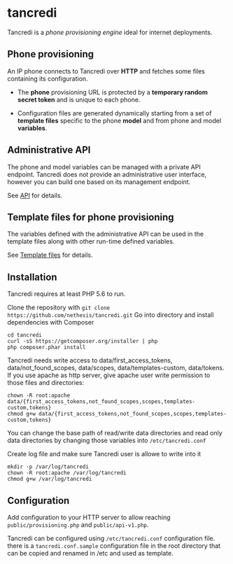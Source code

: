 # tancredi

Tancredi is a *phone provisioning engine* ideal for internet deployments.

## Phone provisioning

An IP phone connects to Tancredi over **HTTP** and fetches some files containing
its configuration.

- The **phone** provisioning URL is protected by a **temporary random secret
  token** and is unique to each phone.

- Configuration files are generated dynamically starting from a set of
  **template files** specific to the phone **model** and from phone and model
  **variables**.

## Administrative API

The phone and model variables can be managed with a private API endpoint.
Tancredi does not provide an administrative user interface, however you can
build one based on its management endpoint.

See [API](API) for details.

## Template files for phone provisioning

The variables defined with the administrative API can be used in the template
files along with other run-time defined variables.

See [Template files](./templates) for details.

## Installation

Tancredi requires at least PHP 5.6 to run.

Clone the repository with 
`git clone https://github.com/nethesis/tancredi.git`
Go into directory and install dependencies with Composer
```
cd tancredi
curl -sS https://getcomposer.org/installer | php
php composer.phar install
```

Tancredi needs write access to data/first_access_tokens, data/not_found_scopes, data/scopes, data/templates-custom, data/tokens. If you use apache as http server, give apache user write permission to those files and directories:
```
chown -R root:apache data/{first_access_tokens,not_found_scopes,scopes,templates-custom,tokens}
chmod g+w data/{first_access_tokens,not_found_scopes,scopes,templates-custom,tokens}
```

You can change the base path of read/write data directories and read only data directories by changing those variables into `/etc/tancredi.conf`

Create log file and make sure Tancredi user is allowe to write into it
```
mkdir -p /var/log/tancredi
chown -R root:apache /var/log/tancredi
chmod g+w /var/log/tancredi
```

## Configuration

Add configuration to your HTTP server to allow reaching `public/provisioning.php`
and `public/api-v1.php`.

Tancredi can be configured using `/etc/tancredi.conf` configuration file. there
is a `tancredi.conf.sample` configuration file in the root directory that can be
copied and renamed in /etc and used as template.
